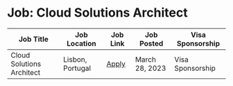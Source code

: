 # Job: Cloud Solutions Architect

| Job Title | Job Location | Job Link | Job Posted | Visa Sponsorship |
| --- | --- | --- | --- | --- |
| Cloud Solutions Architect | Lisbon, Portugal | [Apply](https://www.vwds.pt/job/mid-senior-cloud-solutions-architect/) | March 28, 2023 | Visa Sponsorship |
